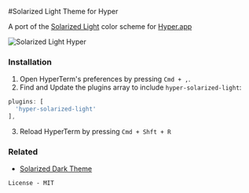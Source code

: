 #Solarized Light Theme for Hyper

A port of the [Solarized Light](http://ethanschoonover.com/solarized) color scheme for [Hyper.app](https://hyper.is/)

![Solarized Light Hyper](https://dl.dropboxusercontent.com/u/29130579/hyperterm-solarized-light.png)

### Installation
1. Open HyperTerm's preferences by pressing `Cmd + ,`.
2. Find and Update the plugins array to include `hyper-solarized-light`:

  ```js
  plugins: [  
    'hyper-solarized-light'  
  ],
  ```

3. Reload HyperTerm by pressing `Cmd + Shft + R`

### Related
- [Solarized Dark Theme](https://github.com/Ghosh/hyper-solarized-dark)

```
License - MIT
```
